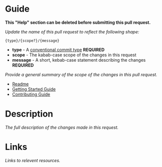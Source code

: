 # Guide

**This "Help" section can be deleted before submitting this pull request.**

*Update the name of this pull request to reflect the following shape:*

```
{type}/{scope?}/{message}
```

* **type** - A [conventional commit type](https://github.com/conventional-changelog/commitlint/tree/master/%40commitlint/config-conventional#type-enum) **REQUIRED**
* **scope** - The kabab-case scope of the changes in this request
* **message** - A short, kebab-case statement describing the changes **REQUIRED**

*Provide a general summary of the scope of the changes in this pull request.*

* [Readme](https://github.com/momentum-design/tokens/blob/master/README.md)
* [Getting Started Guide](https://github.com/momentum-design/tokens/blob/master/GETTING_STARTED.md)
* [Contributing Guide](https://github.com/momentum-design/tokens/blob/master/CONTRIBUTING.md)

# Description

*The full description of the changes made in this request.*

# Links

*Links to relevent resources.*
